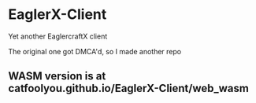 # EaglerX-Client
Yet another EaglercraftX client

The original one got DMCA'd, so I made another repo

## WASM version is at catfoolyou.github.io/EaglerX-Client/web_wasm
